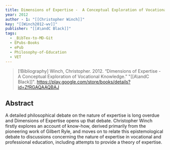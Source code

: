 ```yaml
---
title: Dimensions of Expertise -  A Conceptual Exploration of Vocational Knowledge
year: 2012
author - 1: "[[Christopher Winch]]"
key: "[[Winch2012-wv]]"
publisher: "[[A\andC Black]]"
tags:
  - _BibTex-to-MD-Git
  - EPubs-Books
  - ePub
  - Philosophy-of-Education
  - VET
---
```


> [!Bibliography]
> Winch, Christopher. 2012. “Dimensions of Expertise -  A Conceptual Exploration of Vocational Knowledge.” "[[A\andC Black]]". https://play.google.com/store/books/details?id=ZfRGAQAAQBAJ

## Abstract
A detailed philosophical debate on the nature of expertise is long overdue and Dimensions of Expertise opens up that debate. Christopher Winch firstly explores an account of know-how, derived primarily from the pioneering work of Gilbert Ryle, and moves on to relate this epistemological debate to discussions concerning the nature of expertise in vocational and professional education, including attempts to provide a theory of expertise.